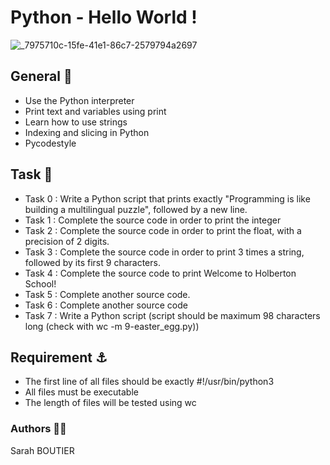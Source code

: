 # Python - Hello World !
![_7975710c-15fe-41e1-86c7-2579794a2697](https://github.com/savvyh/holbertonschool-higher_level_programming/assets/139894873/f3f300ba-af1a-44c3-9a67-859e8c167b99)

## General 🐍
- Use the Python interpreter
- Print text and variables using print
- Learn how to use strings
- Indexing and slicing in Python
- Pycodestyle

## Task 🥇
* Task 0 : Write a Python script that prints exactly "Programming is like building a multilingual puzzle", followed by a new line.
* Task 1 : Complete the source code in order to print the integer
* Task 2 : Complete the source code in order to print the float, with a precision of 2 digits.
* Task 3 : Complete the source code in order to print 3 times a string, followed by its first 9 characters.
* Task 4 : Complete the source code to print Welcome to Holberton School!
* Task 5 : Complete another source code.
* Task 6 : Complete another source code
* Task 7 : Write a Python script (script should be maximum 98 characters long (check with wc -m 9-easter_egg.py))

## Requirement ⚓
* The first line of all files should be exactly #!/usr/bin/python3
* All files must be executable
* The length of files will be tested using wc

### Authors 🧞‍♀️
Sarah BOUTIER
